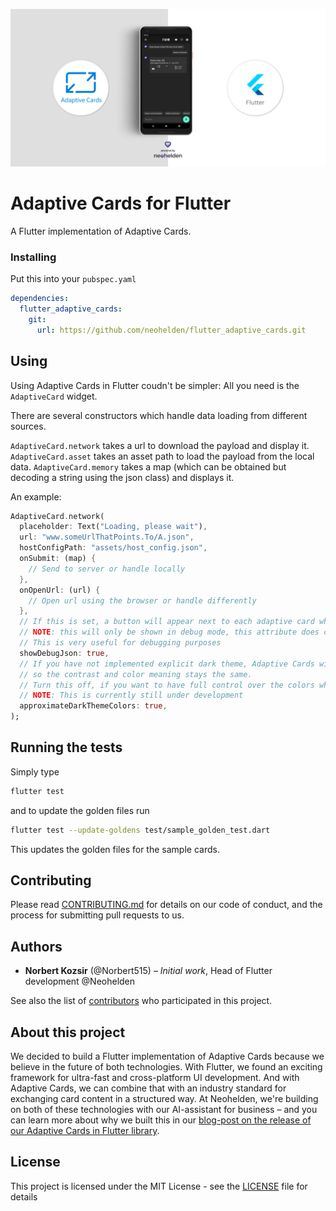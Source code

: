 ![AdaptiveCards for Flutter](docs/neohelden-flutter-adaptive-cards-lib.jpg?raw=true "Adaptive Cards for Flutter")

# Adaptive Cards for Flutter

A Flutter implementation of Adaptive Cards.

### Installing

Put this into your `pubspec.yaml`
```yml
dependencies:
  flutter_adaptive_cards:
    git:
      url: https://github.com/neohelden/flutter_adaptive_cards.git
```

## Using

Using Adaptive Cards in Flutter coudn't be simpler: All you need is the `AdaptiveCard` widget.

There are several constructors which handle data loading from different sources.

`AdaptiveCard.network` takes a url to download the payload and display it.
`AdaptiveCard.asset` takes an asset path to load the payload from the local data.
`AdaptiveCard.memory` takes a map (which can be obtained but decoding a string using the json class) and displays it.

An example:

```dart
AdaptiveCard.network(
  placeholder: Text("Loading, please wait"),
  url: "www.someUrlThatPoints.To/A.json",
  hostConfigPath: "assets/host_config.json",
  onSubmit: (map) {
    // Send to server or handle locally
  },
  onOpenUrl: (url) {
    // Open url using the browser or handle differently
  },
  // If this is set, a button will appear next to each adaptive card which when clicked shows the payload.
  // NOTE: this will only be shown in debug mode, this attribute does change nothing for realease builds.
  // This is very useful for debugging purposes
  showDebugJson: true,
  // If you have not implemented explicit dark theme, Adaptive Cards will try to approximate its colors to match the dark theme
  // so the contrast and color meaning stays the same.
  // Turn this off, if you want to have full control over the colors when using the dark theme.
  // NOTE: This is currently still under development
  approximateDarkThemeColors: true,
);
```


## Running the tests

Simply type 
```sh
flutter test
```

and to update the golden files run 

```sh
flutter test --update-goldens test/sample_golden_test.dart
```
This updates the golden files for the sample cards.

## Contributing

Please read [CONTRIBUTING.md](https://gist.github.com/PurpleBooth/b24679402957c63ec426) for details on our code of conduct, and the process for submitting pull requests to us.

## Authors

* **Norbert Kozsir** (@Norbert515) – *Initial work*, Head of Flutter development @Neohelden

See also the list of [contributors](https://github.com/neohelden/flutter_adaptive_cards/contributors) who participated in this project.

## About this project
We decided to build a Flutter implementation of Adaptive Cards because we believe in the future of both technologies. With Flutter, we found an exciting framework for ultra-fast and cross-platform UI development. And with Adaptive Cards, we can combine that with an industry standard for exchanging card content in a structured way. At Neohelden, we're building on both of these technologies with our AI-assistant for business – and you can learn more about why we built this in our [blog-post on the release of our Adaptive Cards in Flutter library](https://neohelden.com/blog/tech/using-adaptive-cards-in-flutter/).

## License

This project is licensed under the MIT License - see the [LICENSE](LICENSE) file for details
